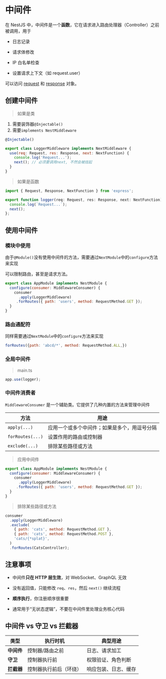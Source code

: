 # 中间件

在 NestJS 中，中间件是一个**函数**，它在请求进入路由处理器（Controller）之前被调用，用于

- 日志记录

- 请求体修改

- IP 白名单检查

- 设置请求上下文（如 request.user）

可以访问 [request](https://express.nodejs.cn/en/4x/api.html#req) 和 [response](https://express.nodejs.cn/en/4x/api.html#res) 对象。

## 创建中间件

> 如果是类

1. 需要装饰器`@Injectable()`
2. 需要`implements NestMiddleware`

```js
@Injectable()

export class LoggerMiddleware implements NextMiddleware {
  use(req: Request, res: Response, next: NextFunction) {
    console.log('Request...');
    next(); // 必须要调用next, 不然会被挂起
  }
}
```

> 如果是函数

```js
import { Request, Response, NextFunction } from 'express';

export function logger(req: Request, res: Response, next: NextFunction) {
  console.log(`Request...`);
  next();
};
```



## 使用中间件

### 模块中使用

由于`@Module()`没有使用中间件的方法，需要通过`NextModule`中的`configure`方法来实现

可以限制路由，甚至是请求方法。

```js
export class AppModule implements NestModule {
  configure(consumer: MiddlewareConsumer) {
    consumer
      .apply(LoggerMiddleware)
     .forRoutes({ path: 'users', method: RequestMethod.GET });
  }
}
```



### 路由通配符

同样需要通过`NextModule`中的`configure`方法来实现

```js
forRoutes({path: 'abcd/*', method: RequestMethod.ALL,})
```

### 全局中间件

> main.ts

```js
app.use(logger);
```

### 中间件消费者

`MiddlewareConsumer` 是一个辅助类。它提供了几种内置的方法来管理中间件

| 方法             | 用途                                         |
| ---------------- | -------------------------------------------- |
| `apply(...)`     | 应用一个或多个中间件；如果是多个，用逗号分隔 |
| `forRoutes(...)` | 设置作用的路由或控制器                       |
| `exclude(...)`   | 排除某些路径或方法                           |

> 应用中间件

```js
export class AppModule implements NestModule {
  configure(consumer: MiddlewareConsumer) {
    consumer
      .apply(LoggerMiddleware)
     .forRoutes({ path: 'users', method: RequestMethod.GET });
  }
}
```



> 排除某些路径或方法

```js
consumer
  .apply(LoggerMiddleware)
  .exclude(
    { path: 'cats', method: RequestMethod.GET },
    { path: 'cats', method: RequestMethod.POST },
    'cats/{*splat}',
  )
  .forRoutes(CatsController);
```



## 注意事项

- 中间件**只在 HTTP 层生效**，对 WebSocket、GraphQL 无效

- 没有返回值，只能修改 `req`、`res`，然后 `next()` 继续流程

- **顺序执行**，你注册顺序很重要

- 通常用于“无状态逻辑”，不要在中间件里处理业务核心代码

## 中间件 vs 守卫 vs 拦截器

| 类型       | 执行时机               | 典型用途             |
| ---------- | ---------------------- | -------------------- |
| **中间件** | 控制器/路由之前        | 日志、请求加工       |
| **守卫**   | 控制器执行前           | 权限验证、角色判断   |
| **拦截器** | 控制器执行前后（环绕） | 响应包装、日志、缓存 |
